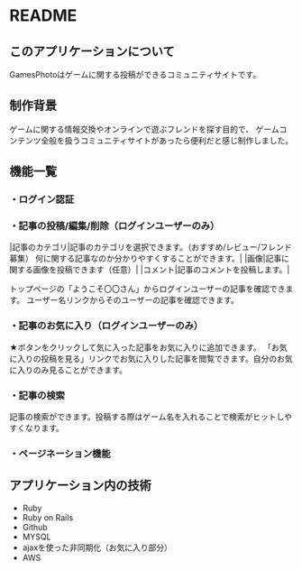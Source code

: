 # README



## このアプリケーションについて
GamesPhotoはゲームに関する投稿ができるコミュニティサイトです。

## 制作背景
ゲームに関する情報交換やオンラインで遊ぶフレンドを探す目的で、
ゲームコンテンツ全般を扱うコミュニティサイトがあったら便利だと感じ制作しました。

## 機能一覧

### ・ログイン認証
### ・記事の投稿/編集/削除（ログインユーザーのみ）
|記事のカテゴリ|記事のカテゴリを選択できます。（おすすめ/レビュー/フレンド募集）  何に関する記事なのか分かりやすくすることができます。|
|画像|記事に関する画像を投稿できます（任意）|
|コメント|記事のコメントを投稿します。|

トップページの「ようこそ〇〇さん」からログインユーザーの記事を確認できます。
ユーザー名リンクからそのユーザーの記事を確認できます。

### ・記事のお気に入り（ログインユーザーのみ）
★ボタンをクリックして気に入った記事をお気に入りに追加できます。
「お気に入りの投稿を見る」リンクでお気に入りした記事を閲覧できます。自分のお気に入りのみ見ることができます。

### ・記事の検索
記事の検索ができます。投稿する際はゲーム名を入れることで検索がヒットしやすくなります。

### ・ページネーション機能

## アプリケーション内の技術
* Ruby
* Ruby on Rails
* Github
* MYSQL
* ajaxを使った非同期化（お気に入り部分）
* AWS